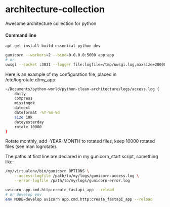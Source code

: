 # architecture-collection
Awesome architecture collection for python

#### Command line

```bash
apt-get install build-essential python-dev

gunicorn --workers=2 --bind=0.0.0.0:5000 app:app
# or
uwsgi --socket :3031 --logger file:logfile=/tmp/uwsgi.log,maxsize=2000000
```

Here is an example of my configuration file, placed in /etc/logrotate.d/my_app:

```bash
~/Documents/python-world/python-clean-architecture/logs/access.log {
    daily
    compress
    missingok
    dateext
    dateformat -%Y-%m-%d
    size 10k
    dateyesterday
    rotate 10000
}
```

Rotate monthly, add -YEAR-MONTH to rotated files, keep 10000 rotated files (see man logrotate).

The paths at first line are declared in my gunicorn_start script, something like:

```bash
/my/virtualenv/bin/gunicorn OPTIONS \
    --access-logfile /path/to/my/logs/gunicorn-access.log \
    --error-logfile /path/to/my/logs/gunicorn-error.log

uvicorn app.cmd.http:create_fastapi_app --reload
# or develop env
env MODE=develop uvicorn app.cmd.http:create_fastapi_app --reload
```

